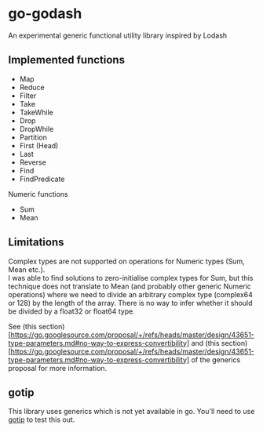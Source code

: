 # go-godash
An experimental generic functional utility library inspired by Lodash

## Implemented functions

* Map
* Reduce
* Filter
* Take
* TakeWhile
* Drop
* DropWhile
* Partition
* First (Head)
* Last
* Reverse
* Find
* FindPredicate

Numeric functions

* Sum
* Mean


## Limitations

Complex types are not supported on operations for Numeric types (Sum, Mean etc.).  
I was able to find solutions to zero-initialise complex types for Sum, but this
technique does not translate to Mean (and probably other generic Numeric operations) where
we need to divide an arbitrary complex type (complex64 or 128) by the length of
the array. There is no way to infer whether it should be divided by a float32 or float64
type.

See (this section)[https://go.googlesource.com/proposal/+/refs/heads/master/design/43651-type-parameters.md#no-way-to-express-convertibility] and (this section)[https://go.googlesource.com/proposal/+/refs/heads/master/design/43651-type-parameters.md#no-way-to-express-convertibility] of the generics proposal for more information.

## gotip

This library uses generics which is not yet available in go. You'll need to
use [gotip](https://pkg.go.dev/golang.org/dl/gotip) to test this out.
